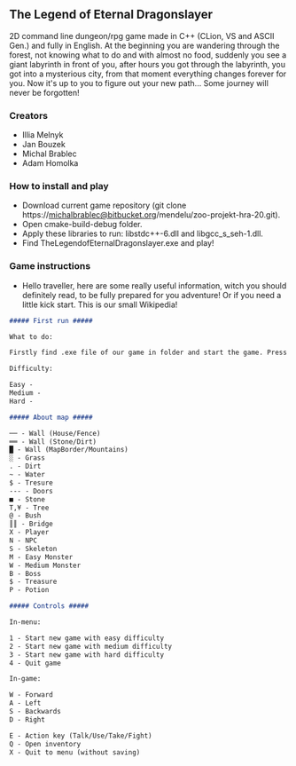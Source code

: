 ## The Legend of Eternal Dragonslayer ##

2D command line dungeon/rpg game made in C++ (CLion, VS and ASCII Gen.) and fully in English. At the beginning you are wandering through the forest, not knowing what to do and with almost no food, suddenly you see a giant labyrinth in front of you, after hours you got through the labyrinth, you got into a mysterious city, from that moment everything changes forever for you. Now it's up to you to figure out your new path... Some journey will never be forgotten!

### Creators ###

* Illia Melnyk
* Jan Bouzek
* Michal Brablec
* Adam Homolka

### How to install and play ###

* Download current game repository (git clone https://michalbrablec@bitbucket.org/mendelu/zoo-projekt-hra-20.git).
* Open cmake-build-debug folder.
* Apply these libraries to run: libstdc++-6.dll and libgcc_s_seh-1.dll.
* Find TheLegendofEternalDragonslayer.exe and play!

### Game instructions ###

* Hello traveller, here are some really useful information, witch you should definitely read, to be fully prepared for you adventure! Or if you need a little kick start. This is our small Wikipedia!


```Markdown
##### First run #####

What to do:

Firstly find .exe file of our game in folder and start the game. Press to continue and choose in menu which difficultly you are prepared for..

Difficulty:

Easy -
Medium -
Hard -

##### About map #####

── - Wall (House/Fence)
══ - Wall (Stone/Dirt)
█ - Wall (MapBorder/Mountains)
░ - Grass
. - Dirt
~ - Water
$ - Tresure
--- - Doors
■ - Stone
T,¥ - Tree
@ - Bush
║║ - Bridge
X - Player
N - NPC
S - Skeleton
M - Easy Monster
W - Medium Monster
B - Boss
$ - Treasure
P - Potion

##### Controls #####

In-menu:

1 - Start new game with easy difficulty
2 - Start new game with medium difficulty
3 - Start new game with hard difficulty
4 - Quit game

In-game:

W - Forward
A - Left
S - Backwards
D - Right

E - Action key (Talk/Use/Take/Fight)
Q - Open inventory
X - Quit to menu (without saving)

